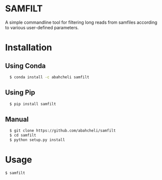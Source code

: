 # SAMFILT
A simple commandline tool for filtering long reads from samfiles according to various user-defined parameters.
# Installation
## Using Conda
```bash
  $ conda install -c abahcheli samfilt
```
## Using Pip
```bash
  $ pip install samfilt
```
## Manual
```bash
  $ git clone https://github.com/abahcheli/samfilt
  $ cd samfilt
  $ python setup.py install
```
# Usage
```bash
$ samfilt
```